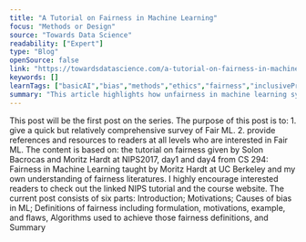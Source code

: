 ```yaml
---
title: "A Tutorial on Fairness in Machine Learning"
focus: "Methods or Design"
source: "Towards Data Science"
readability: ["Expert"]
type: "Blog"
openSource: false
link: "https://towardsdatascience.com/a-tutorial-on-fairness-in-machine-learning-3ff8ba1040cb"
keywords: []
learnTags: ["basicAI","bias","methods","ethics","fairness","inclusivePractice","machineLearning"]
summary: "This article highlights how unfairness in machine learning systems is mainly due to human bias existing in the training data. "
---
```

This post will be the first post on the series. The purpose of this post is to: 1. give a quick but relatively comprehensive survey of Fair ML. 2. provide references and resources to readers at all levels who are interested in Fair ML. The content is based on: the tutorial on fairness given by Solon Bacrocas and Moritz Hardt at NIPS2017, day1 and day4 from CS 294: Fairness in Machine Learning taught by Moritz Hardt at UC Berkeley and my own understanding of fairness literatures. I highly encourage interested readers to check out the linked NIPS tutorial and the course website. The current post consists of six parts: Introduction; Motivations; Causes of bias in ML; Definitions of fairness including formulation, motivations, example, and flaws, Algorithms used to achieve those fairness definitions, and Summary

